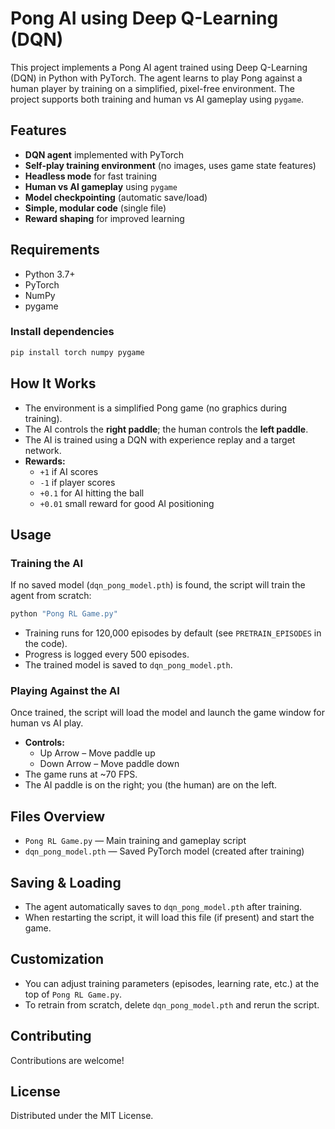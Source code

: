 # Pong AI using Deep Q-Learning (DQN)

This project implements a Pong AI agent trained using Deep Q-Learning (DQN) in Python with PyTorch. The agent learns to play Pong against a human player by training on a simplified, pixel-free environment. The project supports both training and human vs AI gameplay using `pygame`.

## Features
- **DQN agent** implemented with PyTorch
- **Self-play training environment** (no images, uses game state features)
- **Headless mode** for fast training
- **Human vs AI gameplay** using `pygame`
- **Model checkpointing** (automatic save/load)
- **Simple, modular code** (single file)
- **Reward shaping** for improved learning

## Requirements
- Python 3.7+
- PyTorch
- NumPy
- pygame

### Install dependencies
```bash
pip install torch numpy pygame
```

## How It Works
- The environment is a simplified Pong game (no graphics during training).
- The AI controls the **right paddle**; the human controls the **left paddle**.
- The AI is trained using a DQN with experience replay and a target network.
- **Rewards:**
  - `+1` if AI scores
  - `-1` if player scores
  - `+0.1` for AI hitting the ball
  - `+0.01` small reward for good AI positioning

## Usage

### Training the AI
If no saved model (`dqn_pong_model.pth`) is found, the script will train the agent from scratch:

```bash
python "Pong RL Game.py"
```

- Training runs for 120,000 episodes by default (see `PRETRAIN_EPISODES` in the code).
- Progress is logged every 500 episodes.
- The trained model is saved to `dqn_pong_model.pth`.

### Playing Against the AI
Once trained, the script will load the model and launch the game window for human vs AI play.

- **Controls:**
  - Up Arrow – Move paddle up
  - Down Arrow – Move paddle down
- The game runs at ~70 FPS.
- The AI paddle is on the right; you (the human) are on the left.

## Files Overview
- `Pong RL Game.py`  — Main training and gameplay script
- `dqn_pong_model.pth` — Saved PyTorch model (created after training)

## Saving & Loading
- The agent automatically saves to `dqn_pong_model.pth` after training.
- When restarting the script, it will load this file (if present) and start the game.

## Customization
- You can adjust training parameters (episodes, learning rate, etc.) at the top of `Pong RL Game.py`.
- To retrain from scratch, delete `dqn_pong_model.pth` and rerun the script.

## Contributing

Contributions are welcome!

## License

Distributed under the MIT License.  

